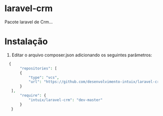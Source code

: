 # laravel-crm

Pacote laravel de Crm...

# Instalação

 1. Editar o arquivo composer.json adicionando os seguintes parâmetros:

 ```php
   {
	    "repositories": [
	    {
		    "type": "vcs",
		    "url": "https://github.com/desenvolvimento-intuix/laravel-crm"
	    }
    ],
	    "require": {
		    "intuix/laravel-crm": "dev-master"
	    }
    }
```

   
    

